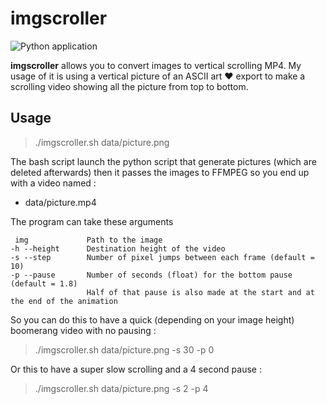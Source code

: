 # imgscroller

![Python application](https://github.com/darokin/darshell-clock/workflows/Python%20application/badge.svg)

**imgscroller** allows you to convert images to vertical scrolling MP4.
My usage of it is using a vertical picture of an ASCII art ♥ export to make a scrolling video showing all the picture from top to bottom.

## Usage

 > ./imgscroller.sh data/picture.png

The bash script launch the python script that generate pictures (which are deleted afterwards) then it passes the images to FFMPEG so you end up with a video named :
 * data/picture.mp4

The program can take these arguments
```
 img             Path to the image
-h --height      Destination height of the video
-s --step        Number of pixel jumps between each frame (default = 10)
-p --pause       Number of seconds (float) for the bottom pause (default = 1.8)
                 Half of that pause is also made at the start and at the end of the animation
```

So you can do this to have a quick (depending on your image height) boomerang video with no pausing :
 > ./imgscroller.sh data/picture.png -s 30 -p 0

Or this to have a super slow scrolling and a 4 second pause :
 > ./imgscroller.sh data/picture.png -s 2 -p 4
